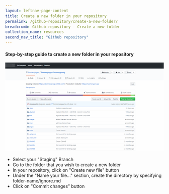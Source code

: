 ```yaml
---
layout: leftnav-page-content
title: Create a new folder in your repository
permalink: /github-repository/create-a-new-folder/
breadcrumb: Github repository - Create a new folder
collection_name: resources
second_nav_title: "Github repository"
---
```

#### **Step-by-step guide to create a new folder in your repository**
![Creating folder in your repository](/images/resources/creating-folder-in-your-repository.gif)

* Select your "Staging" Branch
* Go to the folder that you wish to create a new folder
* In your repository, click on "Create new file" button
* Under the "Name your file..." section, create the directory by specifying folder-name/ignore.md
* Click on "Commit changes" button
